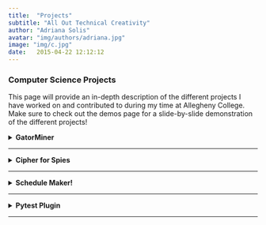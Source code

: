 ```yaml
---
title:  "Projects"
subtitle: "All Out Technical Creativity"
author: "Adriana Solis"
avatar: "img/authors/adriana.jpg"
image: "img/c.jpg"
date:   2015-04-22 12:12:12
---
```


### Computer Science Projects
This page will provide an in-depth description of the different projects I have worked on and contributed to during my time at Allegheny College. Make sure to check out the demos page for a slide-by-slide demonstration of the different projects!

<details>
<summary><b>GatorMiner</b></summary>
<details>
<summary>Frequency Analysis Word Cloud</summary>

sample info.
</details>
<details>
<summary>Frequencies of Categories of Words</summary>

sample info.
</details>
</details>

_______________________________________________________________________________

<details>
<summary><b>Cipher for Spies</b></summary>

<b>Description:</b>
For my final project for Data Abstraction, my group decided to create a program that would give the user the option to choose between 3 different ciphers in order to 'send' encrypted messages. Since we wanted to ensure that the plaintext provided by the user would not be exposed during the encryption process, we decided to implement a feature into our program that would hide the user's keystrokes with an asterick. The 3 different ciphers are the Caesarian Cipher, the Vigenere Cipher, and a unique blended cipher (Caesarian and Vigenere Cipher are combined to form one cipher). The user then has the option to display their decrypted text from the ciphertext.
<br>

<br>
<b><u>Breakdown: Ceasarian Cipher</u></b>

sample info.
<br>

<br>
<b><u>Breakdown: Vigenere Cipher</u></b>

sample info.
<br>

<br>
<b><u>Breakdown: Hybrid Cipher</u></b>

sample info.
<br>

<br>
</details>

_______________________________________________________________________________

<details>
<summary><b>Schedule Maker!</b></summary>

sample info.
</details>

_______________________________________________________________________________

<details>
<summary><b>Pytest Plugin</b></summary>

sample info.
</details>

_______________________________________________________________________________
